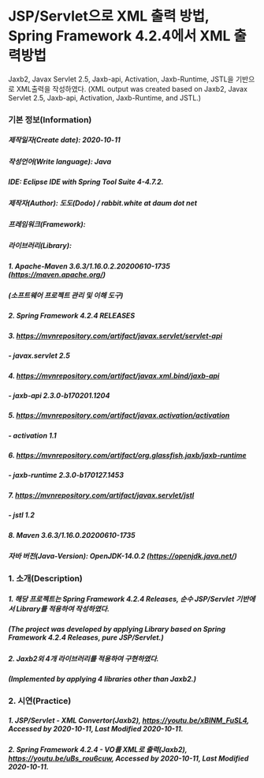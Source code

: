 # JSP/Servlet으로 XML 출력 방법, Spring Framework 4.2.4에서 XML 출력방법
Jaxb2, Javax Servlet 2.5, Jaxb-api, Activation, Jaxb-Runtime, JSTL을 기반으로
XML출력을 작성하였다.
(XML output was created based on Jaxb2, Javax Servlet 2.5, Jaxb-api, Activation, Jaxb-Runtime, and JSTL.)

### 기본 정보(Information)
##### 제작일자(Create date): 2020-10-11
##### 작성언어(Write language): Java
##### IDE: Eclipse IDE with Spring Tool Suite 4-4.7.2.
##### 제작자(Author): 도도(Dodo) / rabbit.white at daum dot net
##### 프레임워크(Framework): 
##### 라이브러리(Library): 
##### 1. Apache-Maven 3.6.3/1.16.0.2.20200610-1735 (https://maven.apache.org/)
##### (소프트웨어 프로젝트 관리 및 이해 도구)
##### 2. Spring Framework 4.2.4 RELEASES
##### 3. https://mvnrepository.com/artifact/javax.servlet/servlet-api
##### - javax.servlet 2.5
##### 4. https://mvnrepository.com/artifact/javax.xml.bind/jaxb-api
##### - jaxb-api 2.3.0-b170201.1204
##### 5. https://mvnrepository.com/artifact/javax.activation/activation
##### - activation 1.1
##### 6. https://mvnrepository.com/artifact/org.glassfish.jaxb/jaxb-runtime
##### - jaxb-runtime 2.3.0-b170127.1453
##### 7. https://mvnrepository.com/artifact/javax.servlet/jstl
##### - jstl 1.2
##### 8. Maven 3.6.3/1.16.0.20200610-1735
##### 자바 버전(Java-Version): OpenJDK-14.0.2 (https://openjdk.java.net/)

### 1. 소개(Description)
##### 1. 해당 프로젝트는 Spring Framework 4.2.4 Releases, 순수 JSP/Servlet 기반에서 Library를 적용하여 작성하였다.
#####    (The project was developed by applying Library based on Spring Framework 4.2.4 Releases, pure JSP/Servlet.)
##### 2. Jaxb2외 4개 라이브러리를 적용하여 구현하였다.
#####    (Implemented by applying 4 libraries other than Jaxb2.)

### 2. 시연(Practice)
##### 1. JSP/Servlet - XML Convertor(Jaxb2), https://youtu.be/xBlNM_FuSL4, Accessed by 2020-10-11, Last Modified 2020-10-11.
##### 2. Spring Framework 4.2.4 - VO를 XML로 출력(Jaxb2), https://youtu.be/uBs_rou6cuw, Accessed by 2020-10-11, Last Modified 2020-10-11.
